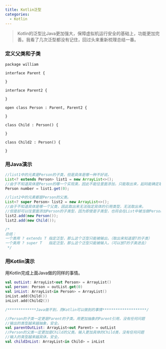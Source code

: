 ```yaml
---
title: Kotlin泛型
categories:
  - Kotlin
---
```


> Kotlin的泛型比Java更加强大，保障虚拟机运行安全的基础上，功能更加完善。我看了几次泛型都没有记住，回过头来重新梳理总结一番。



### 定义父类和子类

``` kot
package william

interface Parent {

}

interface Parent2 {

}

open class Person : Parent, Parent2 {

}

class Child : Person() {

}

class Child2 : Person() {

}
```

### 用Java演示

``` java
//list1中的元素是Person的子类，但是具体是哪一种不好说。
List<? extends Person> list1 = new ArrayList<>();
//由于不知道具体是Person的哪一个实现类，因此不能往里面添加，只能取出来，起码能确定取出来的一定是Person类型的。
Person number = list1.get(0);

//list2中的元素都是Person的父类。
List<? super Person> list2 = new ArrayList<>();
//由于不知道具体是哪一个父类，因此取出来无法指定具体的引用类型，无法取出来。
//但是却可以往里面添加Person的子类型，因为即使是子类型，也将会在List中被当做Person这个父类型来安全地被操作。
list2.add(new Person());
list2.add(new Child());

/*
总结：
一个类用 ? extends T 指定泛型，那么这个泛型只能被输出。（取出来知道是T的子类）
一个类用 ? super T   指定泛型，那么这个泛型只能被输入。（可以放T的子类进去）
 */
```



### 用Kotlin演示

用Kotlin完成上面Java做的同样的事情。

``` kotlin
val outList: ArrayList<out Person> = ArrayList()
val person: Person = outList.get(0)
val inList: ArrayList<in Person> = ArrayList()
inList.add(Child())
inList.add(Child2())

/*************Java做不到，而Kotlin可以做到的事情********************/

//Person的子类一定更是Parent的子类。用更加抽象的Parent引用，没有任何问题
//输出的类型越来越抽象，安全。
val parentOutList: ArrayList<out Parent> = outList
//Person的父类一定更加是Child的父类。输入更加具体的Child类，没有任何问题
//输入的类型越来越具体，安全。
val childInList: ArrayList<in Child> = inList
```

                                                                                                                                                                                                                                                                                                                                                                                                                                                                                                                                                                                                                                                                                                                                                                                                                                                                                                                                                                                                                                                                                                                                                                                                                                                                                                                                                                                                                                                                                                                                                                                                                                                                                                                                                                                                                                                                                                                                                                                                                                                                                                                                                                                                                                                                                                                                                                                                                                                                                                                                                                                                                                                                                                                                                                                                                                                                                                                                                                                                                                                                                                                                                                                                                                                                                                                                                                                                                                                                                                                                                                                                                                                                                                                                                                                                                                                                                                                                                                                                                                                                                                                                                                                                                                                                                                                                                                                                                                                                                                                                                                                                                                                                                                                                                                                                                                                                                                                                                                                                                                                                                                                                                                                                                                                                                                                                                                                                                                                                                                                                                                                                                                                                                                                                                                                                                                                                                                                                                                                                                                                                                                                                                                                                                                                                                                                                                                                                                                                                                                                                                                                                                                                                                                                                                                                                                                                                                                                                                                                                                                                                                                                                                                                                                                                                                                                                                                                                                                                                                                                                                                                                                                                                                                                                                                                                                                                                                                                                                                                                                                                                                                                                                                                                                                                                                                                                                                                                                                                           